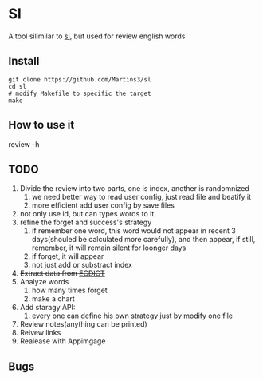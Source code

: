 # Sl
A tool silimilar to [sl](https://github.com/mtoyoda/sl), but used for review english words

## Install
```
git clone https://github.com/Martins3/sl
cd sl
# modify Makefile to specific the target
make
```

## How to use it
review -h

## TODO
1. Divide the review into two parts,  one is index, another is randomnized
    1. we need better way to read user config, just read file and beatify it
    2. more efficient add user config by save files
4. not only use id, but can types words to it.
2. refine the forget and success's strategy
    1. if remember one word, this word would not appear in recent 3 days(shouled be calculated more carefully), and then appear, if still, remember, it will remain silent for loonger days
    2. if forget, it will appear 
    3. not just add or substract index
3. ~~Extract data from [ECDICT](https://github.com/skywind3000/ECDICT)~~
5. Analyze words
    1. how many times forget
    2. make a chart
7. Add staragy API:
    1. every one can define his own strategy just by modify one file
8. Review notes(anything can be printed)
9. Reivew links
10. Realease with Appimgage

## Bugs
